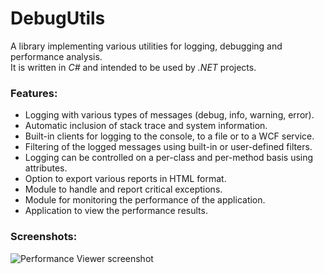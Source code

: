 DebugUtils
==========

A library implementing various utilities for logging, debugging and performance analysis.  
It is written in *C#* and intended to be used by *.NET* projects.  

### Features:  
- Logging with various types of messages (debug, info, warning, error).  
- Automatic inclusion of stack trace and system information.  
- Built-in clients for logging to the console, to a file or to a WCF service.  
- Filtering of the logged messages using built-in or user-defined filters.  
- Logging can be controlled on a per-class and per-method basis using attributes. 
- Option to export various reports in HTML format.  
- Module to handle and report critical exceptions.  
- Module for monitoring the performance of the application.  
- Application to view the performance results.

### Screenshots:  

![Performance Viewer screenshot](http://www.gratianlup.com/documents/performance_viewer2.PNG)  
